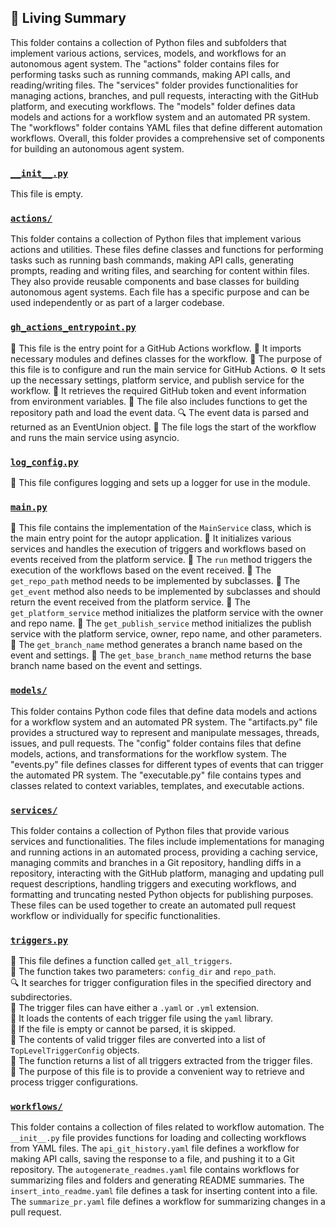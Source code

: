 

<!-- Living README Summary -->
## 🌳 Living Summary

This folder contains a collection of Python files and subfolders that implement various actions, services, models, and workflows for an autonomous agent system. The "actions" folder contains files for performing tasks such as running commands, making API calls, and reading/writing files. The "services" folder provides functionalities for managing actions, branches, and pull requests, interacting with the GitHub platform, and executing workflows. The "models" folder defines data models and actions for a workflow system and an automated PR system. The "workflows" folder contains YAML files that define different automation workflows. Overall, this folder provides a comprehensive set of components for building an autonomous agent system.


### [`__init__.py`](https://github.com/raphael-francis/AutoPR-internal/tree/main/./autopr/__init__.py/)

This file is empty.


### [`actions/`](https://github.com/raphael-francis/AutoPR-internal/tree/main/./autopr/actions/)

This folder contains a collection of Python files that implement various actions and utilities. These files define classes and functions for performing tasks such as running bash commands, making API calls, generating prompts, reading and writing files, and searching for content within files. They also provide reusable components and base classes for building autonomous agent systems. Each file has a specific purpose and can be used independently or as part of a larger codebase.


### [`gh_actions_entrypoint.py`](https://github.com/raphael-francis/AutoPR-internal/tree/main/./autopr/gh_actions_entrypoint.py/)

📝 This file is the entry point for a GitHub Actions workflow.
🔧 It imports necessary modules and defines classes for the workflow.
🚀 The purpose of this file is to configure and run the main service for GitHub Actions.
⚙️ It sets up the necessary settings, platform service, and publish service for the workflow.
🔑 It retrieves the required GitHub token and event information from environment variables.
📂 The file also includes functions to get the repository path and load the event data.
🔍 The event data is parsed and returned as an EventUnion object.
📝 The file logs the start of the workflow and runs the main service using asyncio.



### [`log_config.py`](https://github.com/raphael-francis/AutoPR-internal/tree/main/./autopr/log_config.py/)

📝 This file configures logging and sets up a logger for use in the module.


### [`main.py`](https://github.com/raphael-francis/AutoPR-internal/tree/main/./autopr/main.py/)

📝 This file contains the implementation of the `MainService` class, which is the main entry point for the autopr application. 
🔧 It initializes various services and handles the execution of triggers and workflows based on events received from the platform service. 
🔀 The `run` method triggers the execution of the workflows based on the event received. 
🔧 The `get_repo_path` method needs to be implemented by subclasses. 
🔧 The `get_event` method also needs to be implemented by subclasses and should return the event received from the platform service. 
🔧 The `get_platform_service` method initializes the platform service with the owner and repo name. 
🔧 The `get_publish_service` method initializes the publish service with the platform service, owner, repo name, and other parameters. 
🔧 The `get_branch_name` method generates a branch name based on the event and settings. 
🔧 The `get_base_branch_name` method returns the base branch name based on the event and settings.


### [`models/`](https://github.com/raphael-francis/AutoPR-internal/tree/main/./autopr/models/)

This folder contains Python code files that define data models and actions for a workflow system and an automated PR system. The "artifacts.py" file provides a structured way to represent and manipulate messages, threads, issues, and pull requests. The "config" folder contains files that define models, actions, and transformations for the workflow system. The "events.py" file defines classes for different types of events that can trigger the automated PR system. The "executable.py" file contains types and classes related to context variables, templates, and executable actions.


### [`services/`](https://github.com/raphael-francis/AutoPR-internal/tree/main/./autopr/services/)

This folder contains a collection of Python files that provide various services and functionalities. The files include implementations for managing and running actions in an automated process, providing a caching service, managing commits and branches in a Git repository, handling diffs in a repository, interacting with the GitHub platform, managing and updating pull request descriptions, handling triggers and executing workflows, and formatting and truncating nested Python objects for publishing purposes. These files can be used together to create an automated pull request workflow or individually for specific functionalities.


### [`triggers.py`](https://github.com/raphael-francis/AutoPR-internal/tree/main/./autopr/triggers.py/)

📄 This file defines a function called `get_all_triggers`.  
📁 The function takes two parameters: `config_dir` and `repo_path`.  
🔍 It searches for trigger configuration files in the specified directory and subdirectories.  
🔧 The trigger files can have either a `.yaml` or `.yml` extension.  
🔐 It loads the contents of each trigger file using the `yaml` library.  
🔁 If the file is empty or cannot be parsed, it is skipped.  
📝 The contents of valid trigger files are converted into a list of `TopLevelTriggerConfig` objects.  
🔀 The function returns a list of all triggers extracted from the trigger files.  
📌 The purpose of this file is to provide a convenient way to retrieve and process trigger configurations.


### [`workflows/`](https://github.com/raphael-francis/AutoPR-internal/tree/main/./autopr/workflows/)

This folder contains a collection of files related to workflow automation. The `__init__.py` file provides functions for loading and collecting workflows from YAML files. The `api_git_history.yaml` file defines a workflow for making API calls, saving the response to a file, and pushing it to a Git repository. The `autogenerate_readmes.yaml` file contains workflows for summarizing files and folders and generating README summaries. The `insert_into_readme.yaml` file defines a task for inserting content into a file. The `summarize_pr.yaml` file defines a workflow for summarizing changes in a pull request.

<!-- Living README Summary -->